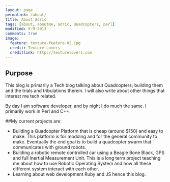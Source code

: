 ```yaml
---
layout: page
permalink: /about/
title: About Adric
tags: [about, aboutme, adric, Quadcopters, perl]
modified: 9-9-2013
comments: true
image:
  feature: texture-feature-02.jpg
  credit: Texture Lovers
  creditlink: http://texturelovers.com
---
```


## Purpose
This blog is primarily a Tech blog talking about Quadcopters; building them and the trials and tribulations therein. I will also write about other things that interest me tech related. 

By day I am software developer, and by night I do much the same.
I primarily work in Perl and C++.

##My current projects are:
* Building a Quadcopter Platform that is cheap (around $150) and easy to make. This platform is for modding and for the general community to make. Eventually the end goal is to build a quadcopter swarm that communicates with ground robots. 
* Building a robotic remote controlled car using a Beagle Bone Black, GPS and full Inertial Measurement Unit. This is a long term project teaching me about how to use Robotic Operating System and how all these different system interact with each other.
* Learning about web development Ruby and JS hence this blog.

